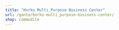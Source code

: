 ```yaml
---
title: "Horku Multi_Purpose Business Center"
url: /ganta/horku-multi_purpose-business-center/
shop: commodité
---
```

